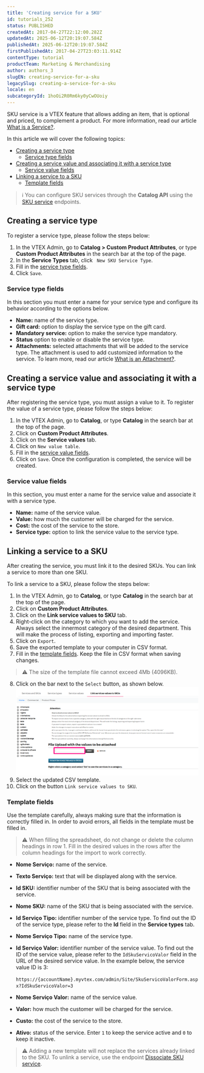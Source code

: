 ```yaml
---
title: 'Creating service for a SKU'
id: tutorials_252
status: PUBLISHED
createdAt: 2017-04-27T22:12:00.282Z
updatedAt: 2025-06-12T20:19:07.584Z
publishedAt: 2025-06-12T20:19:07.584Z
firstPublishedAt: 2017-04-27T23:03:11.914Z
contentType: tutorial
productTeam: Marketing & Merchandising
author: authors_3
slugEN: creating-service-for-a-sku
legacySlug: creating-a-service-for-a-sku
locale: en
subcategoryId: 1hoOi2R0Rm6ky0yCwOUoiy
---
```


SKU service is a VTEX feature that allows adding an item, that is optional and priced, to complement a product. For more information, read our article [What is a Service?](https://help.vtex.com/en/tutorial/what-is-a-service--46Ha8CEEQoC6Y40i6akG0y).

In this article we will cover the following topics:

- [Creating a service type](#creating-a-service-type)
  - [Service type fields](#service-type-fields)
- [Creating a service value and associating it with a service type](#creating-a-service-value-and-associating-it-with-a-service-type)
  - [Service value fields](#service-value-fields)
- [Linking a service to a SKU](#linking-a-service-to-a-SKU)
  - [Template fields](#template-fields)

> ℹ️ You can configure SKU services through the **Catalog API** using the [SKU service](https://developers.vtex.com/docs/api-reference/catalog-api#post-/api/catalog/pvt/skuservicetype) endpoints.

## Creating a service type

To register a service type, please follow the steps below:

1. In the VTEX Admin, go to **Catalog > Custom Product Attributes**, or type **Custom Product Attributes** in the search bar at the top of the page.
2. In the **Service Types** tab, click ` New SKU Service Type`.
3. Fill in the [service type fields](#service-type-fields).
4. Click `Save`.  

### Service type fields
In this section you must enter a name for your service type and configure its behavior according to the options below.

- **Name:** name of the service type.
- **Gift card:** option to display the service type on the gift card.
- **Mandatory service:** option to make the service type mandatory.
- **Status** option to enable or disable the service type.
- **Attachments:** selected attachments that will be added to the service type. The attachment is used to add customized information to the service. To learn more, read our article [What is an Attachment?](https://help.vtex.com/en/tutorial/what-is-an-attachment--aGICk0RVbqKg6GYmQcWUm).

## Creating a service value and associating it with a service type
After registering the service type, you must assign a value to it. To register the value of a service type, please follow the steps below:

1. In the VTEX Admin, go to __Catalog__, or type __Catalog__ in the search bar at the top of the page.
2. Click on **Custom Product Attributes**.
3. Click on the **Service values** tab.
4. Click on `New value table`.
5. Fill in the [service value fields](#service-value-fields).
6. Click on `Save`. Once the configuration is completed, the service will be created.

### Service value fields
In this section, you must enter a name for the service value and associate it with a service type.

- **Name:** name of the service value.
- **Value:** how much the customer will be charged for the service.
- **Cost:** the cost of the service to the store.
- **Service type:** option to link the service value to the service type.

## Linking a service to a SKU
After creating the service, you must link it to the desired SKUs. You can link a service to more than one SKU.

To link a service to a SKU, please follow the steps below:

1. In the VTEX Admin, go to __Catalog__, or type __Catalog__ in the search bar at the top of the page.
2. Click on **Custom Product Attributes**.
3. Click on the **Link service values to SKU** tab.
4. Right-click on the category to which you want to add the service. Always select the innermost category of the desired department. This will make the process of listing, exporting and importing faster.
5. Click on `Export`.
6. Save the exported template to your computer in CSV format.
7. Fill in the [template fields](#template-fields). Keep the file in CSV format when saving changes.
> ⚠️ The size of the template file cannot exceed 4Mb (4096KB).
8. Click on the bar next to the `Select` button, as shown below.
  ![Anexos - EN](https://raw.githubusercontent.com/vtexdocs/help-center-content/refs/heads/main/docs/en/tutorials/Catalog/custom-product-attributes/creating-service-for-a-sku_1.png)
9. Select the updated CSV template.
10. Click on the button `Link service values to SKU`.

### Template fields
Use the template carefully, always making sure that the information is correctly filled in. In order to avoid errors, all fields in the template must be filled in.

> ⚠️ When filling the spreadsheet, do not change or delete the column headings in row 1. Fill in the desired values in the rows after the column headings for the import to work correctly.  

- **Nome Serviço:** name of the service.
- **Texto Serviço:** text that will be displayed along with the service.
- **Id SKU:** identifier number of the SKU that is being associated with the service.
- **Nome SKU:** name of the SKU that is being associated with the service.
- **Id Serviço Tipo:** identifier number of the service type. To find out the ID of the service type, please refer to the **Id** field in the **Service types** tab.
- **Nome Serviço Tipo:** name of the service type.
- **Id Serviço Valor:** identifier number of the service value. To find out the ID of the service value, please refer to the `IdSkuServicoValor` field in the URL of the desired service value. In the example below, the service value ID is 3:

  `https://{accountName}.myvtex.com/admin/Site/SkuServicoValorForm.aspx?IdSkuServicoValor=3`

- **Nome Serviço Valor:** name of the service value.
- **Valor:** how much the customer will be charged for the service.
- **Custo:** the cost of the service to the store.
- **Ativo:** status of the service. Enter `1` to keep the service active and `0` to keep it inactive.

> ⚠️ Adding a new template will not replace the services already linked to the SKU. To unlink a service, use the endpoint <a href ="https://developers.vtex.com/docs/api-reference/catalog-api#delete-/api/catalog/pvt/skuservice/-skuServiceId-">Dissociate SKU service</a>.

